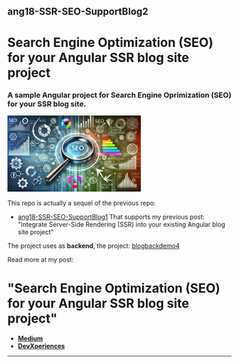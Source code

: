 ## ang18-SSR-SEO-SupportBlog2 
# Search Engine Optimization (SEO) for your Angular SSR blog site project 

 

### A sample Angular project for Search Engine Oprimization (SEO) for your SSR blog site.

![app image](src/assets/images/app.webp)


This repo is actually a sequel of the previous repo:
* [ang18-SSR-SEO-SupportBlog1](https://github.com/zzpzaf/ang18-SSR-SEO-SupportBlog1)
That supports my previous post: "Integrate Server-Side Rendering (SSR) into your existing Angular blog site project"

The project uses as **backend**, the project: [blogbackdemo4](https://github.com/zzpzaf/blogbackdemo4)

Read more at my post: 
# "Search Engine Optimization (SEO) for your Angular SSR blog site project"
* **[Medium](https://medium.com/@zzpzaf.se)**
* **[DevXperiences](https://www.devxperiences.com/developers-posts/)** 


---